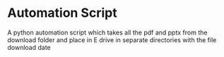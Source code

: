 # Automation Script
A python automation script which takes all the pdf and pptx from the download folder and place in E drive in separate directories with the file download date
